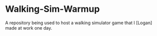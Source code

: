 # Walking-Sim-Warmup
A repository being used to host a walking simulator game that I [Logan] made at work one day.
